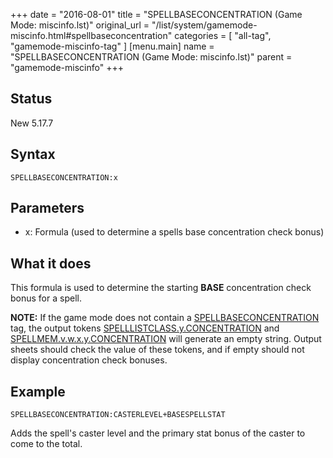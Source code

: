+++
date = "2016-08-01"
title = "SPELLBASECONCENTRATION (Game Mode: miscinfo.lst)"
original_url = "/list/system/gamemode-miscinfo.html#spellbaseconcentration"
categories = [ "all-tag", "gamemode-miscinfo-tag" ]
[menu.main]
    name = "SPELLBASECONCENTRATION (Game Mode: miscinfo.lst)"
    parent = "gamemode-miscinfo"
+++

## Status

New 5.17.7

## Syntax

`SPELLBASECONCENTRATION:x`

## Parameters

-   x: Formula (used to determine a spells base
    concentration check bonus)



What it does
------------

This formula is used to determine the starting **BASE** concentration
check bonus for a spell.

**NOTE:** If the game mode does not contain a
[SPELLBASECONCENTRATION](/list/system/gamemode-miscinfo/spellbaseconcentration.html)
tag, the output tokens
[SPELLLISTCLASS.y.CONCENTRATION](/outputsheet/tokens/spell.html#spelllist)
and
[SPELLMEM.v.w.x.y.CONCENTRATION](/outputsheet/tokens/spell.html#spellmem)
will generate an empty string. Output sheets should check the value of
these tokens, and if empty should not display concentration check
bonuses.

Example
-------

`SPELLBASECONCENTRATION:CASTERLEVEL+BASESPELLSTAT`

Adds the spell's caster level and the primary stat bonus of the caster
to come to the total.

